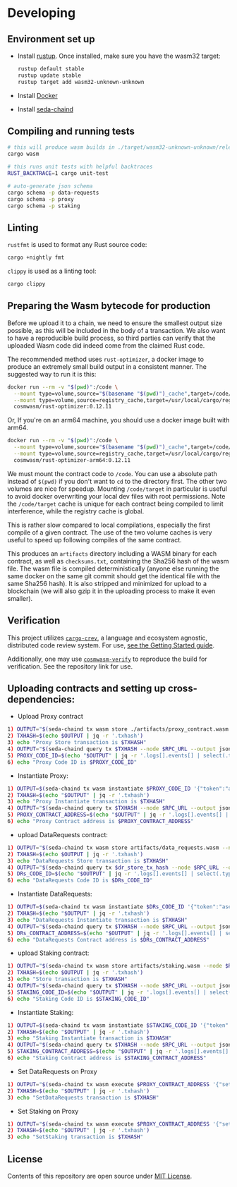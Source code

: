 # Developing


## Environment set up

- Install [rustup][1]. Once installed, make sure you have the wasm32 target:

  ```bash
  rustup default stable
  rustup update stable
  rustup target add wasm32-unknown-unknown
  ```

- Install [Docker][2]

- Install [seda-chaind][3]

## Compiling and running tests

```sh
# this will produce wasm builds in ./target/wasm32-unknown-unknown/release
cargo wasm

# this runs unit tests with helpful backtraces
RUST_BACKTRACE=1 cargo unit-test

# auto-generate json schema
cargo schema -p data-requests
cargo schema -p proxy
cargo schema -p staking
```

## Linting

`rustfmt` is used to format any Rust source code:

```bash
cargo +nightly fmt
```

`clippy` is used as a linting tool:

```bash
cargo clippy
```

## Preparing the Wasm bytecode for production

Before we upload it to a chain, we need to ensure the smallest output size possible,
as this will be included in the body of a transaction. We also want to have a
reproducible build process, so third parties can verify that the uploaded Wasm
code did indeed come from the claimed Rust code.

The recommended method uses `rust-optimizer`, a docker image to
produce an extremely small build output in a consistent manner. The suggested way
to run it is this:

```sh
docker run --rm -v "$(pwd)":/code \
  --mount type=volume,source="$(basename "$(pwd)")_cache",target=/code/target \
  --mount type=volume,source=registry_cache,target=/usr/local/cargo/registry \
  cosmwasm/rust-optimizer:0.12.11
```

Or, If you're on an arm64 machine, you should use a docker image built with arm64.
```sh
docker run --rm -v "$(pwd)":/code \
  --mount type=volume,source="$(basename "$(pwd)")_cache",target=/code/target \
  --mount type=volume,source=registry_cache,target=/usr/local/cargo/registry \
  cosmwasm/rust-optimizer-arm64:0.12.11
```

We must mount the contract code to `/code`. You can use a absolute path instead of `$(pwd)` if you don't want to `cd` to the directory first. The other two volumes are nice for speedup. Mounting `/code/target` in particular is useful to avoid docker overwriting your local dev files with root permissions. Note the `/code/target` cache is unique for each contract being compiled to limit interference, while the registry cache is global.

This is rather slow compared to local compilations, especially the first compile of a given contract. The use of the two volume caches is very useful to speed up following compiles of the same contract.

This produces an `artifacts` directory including a WASM binary for each contract, as well as `checksums.txt`, containing the Sha256 hash of the wasm file. The wasm file is compiled deterministically (anyone else running the same docker on the same git commit should get the identical file with the same Sha256 hash). It is also stripped and minimized for upload to a blockchain (we will also gzip it in the uploading process to make it even smaller).

## Verification

This project utilizes [`cargo-crev`](https://github.com/crev-dev/cargo-crev), a language and ecosystem agnostic, distributed code review system. For use, [see the Getting Started guide](https://github.com/crev-dev/cargo-crev/blob/master/cargo-crev/src/doc/getting_started.md).

Additionally, one may use [`cosmwasm-verify`](https://github.com/CosmWasm/cosmwasm-verify) to reproduce the build for verification. See the repository link for use.





## Uploading contracts and setting up cross-dependencies:

- Upload Proxy contract
```bash
1) OUTPUT="$(seda-chaind tx wasm store ./artifacts/proxy_contract.wasm --node $RPC_URL --from $DEV_ACCOUNT --gas-prices 0.1aseda --gas auto --gas-adjustment 1.3 -y --output json --chain-id seda-devnet)"
2) TXHASH=$(echo $OUTPUT | jq -r '.txhash')
3) echo "Proxy Store transaction is $TXHASH"
4) OUTPUT="$(seda-chaind query tx $TXHASH --node $RPC_URL --output json)"
5) PROXY_CODE_ID=$(echo "$OUTPUT" | jq -r '.logs[].events[] | select(.type=="store_code") | .attributes[] | select(.key=="code_id") | .value')
6) echo "Proxy Code ID is $PROXY_CODE_ID"
```


- Instantiate Proxy:
```bash
1) OUTPUT=$(seda-chaind tx wasm instantiate $PROXY_CODE_ID '{"token":"aseda"}' --no-admin --from $DEV_ACCOUNT --node $RPC_URL --label proxy$PROXY_CODE_ID --gas-prices 0.1aseda --gas auto --gas-adjustment 1.3 -y --output json --chain-id seda-devnet)
2) TXHASH=$(echo "$OUTPUT" | jq -r '.txhash')
3) echo "Proxy Instantiate transaction is $TXHASH"
4) OUTPUT="$(seda-chaind query tx $TXHASH --node $RPC_URL --output json)"
5) PROXY_CONTRACT_ADDRESS=$(echo "$OUTPUT" | jq -r '.logs[].events[] | select(.type=="instantiate") | .attributes[] | select(.key=="_contract_address") | .value')
6) echo "Proxy Contract address is $PROXY_CONTRACT_ADDRESS"
```

- upload DataRequests contract:
```bash
1) OUTPUT="$(seda-chaind tx wasm store artifacts/data_requests.wasm --node $RPC_URL --from $DEV_ACCOUNT --gas-prices 0.1aseda --gas auto --gas-adjustment 1.3 -y --output json --chain-id seda-devnet)"
2) TXHASH=$(echo $OUTPUT | jq -r '.txhash')
3) echo "DataRequests Store transaction is $TXHASH"
4) OUTPUT="$(seda-chaind query tx $dr_store_tx_hash --node $RPC_URL --output json)"
5) DRs_CODE_ID=$(echo "$OUTPUT" | jq -r '.logs[].events[] | select(.type=="store_code") | .attributes[] | select(.key=="code_id") | .value')
6) echo "DataRequests Code ID is $DRs_CODE_ID"
```

- Instantiate DataRequests:

```bash
1) OUTPUT=$(seda-chaind tx wasm instantiate $DRs_CODE_ID '{"token":"aseda", "proxy": "'$PROXY_CONTRACT_ADDRESS'" }' --no-admin --from $DEV_ACCOUNT --node $RPC_URL --label dr$DRs_CODE_ID --gas-prices 0.1aseda --gas auto --gas-adjustment 1.3 -y --output json --chain-id seda-devnet)
2) TXHASH=$(echo "$OUTPUT" | jq -r '.txhash')
3) echo "DataRequests Instantiate transaction is $TXHASH"
4) OUTPUT="$(seda-chaind query tx $TXHASH --node $RPC_URL --output json)"
5) DRs_CONTRACT_ADDRESS=$(echo "$OUTPUT" | jq -r '.logs[].events[] | select(.type=="instantiate") | .attributes[] | select(.key=="_contract_address") | .value')
6) echo "DataRequests Contract address is $DRs_CONTRACT_ADDRESS"
  ```

- upload Staking contract:
```bash
1) OUTPUT="$(seda-chaind tx wasm store artifacts/staking.wasm --node $RPC_URL --from $DEV_ACCOUNT --gas-prices 0.1aseda --gas auto --gas-adjustment 1.3 -y --output json --chain-id seda-devnet)"
2) TXHASH=$(echo $OUTPUT | jq -r '.txhash')
3) echo "Store transaction is $TXHASH"
4) OUTPUT="$(seda-chaind query tx $TXHASH --node $RPC_URL --output json)"
5) STAKING_CODE_ID=$(echo "$OUTPUT" | jq -r '.logs[].events[] | select(.type=="store_code") | .attributes[] | select(.key=="code_id") | .value')
6) echo "Staking Code ID is $STAKING_CODE_ID"
```


- Instantiate Staking:
```bash
1) OUTPUT=$(seda-chaind tx wasm instantiate $STAKING_CODE_ID '{"token":"aseda", "proxy":  "'$PROXY_CONTRACT_ADDRESS'" }' --no-admin --from $DEV_ACCOUNT --node $RPC_URL --label staking$staking_code_id --gas-prices 0.1aseda --gas auto --gas-adjustment 1.3 -y --output json --chain-id seda-devnet)
2) TXHASH=$(echo "$OUTPUT" | jq -r '.txhash')
3) echo "Staking Instantiate transaction is $TXHASH"
4) OUTPUT="$(seda-chaind query tx $TXHASH --node $RPC_URL --output json)"
5) STAKING_CONTRACT_ADDRESS=$(echo "$OUTPUT" | jq -r '.logs[].events[] | select(.type=="instantiate") | .attributes[] | select(.key=="_contract_address") | .value')
6) echo "Staking Contract address is $STAKING_CONTRACT_ADDRESS"
```

- Set DataRequests on Proxy
```bash
1) OUTPUT="$(seda-chaind tx wasm execute $PROXY_CONTRACT_ADDRESS '{"set_data_requests":{"contract": "'$DRs_CONTRACT_ADDRESS'" }}' --from $DEV_ACCOUNT --node $RPC_URL --gas-prices 0.1aseda --gas auto --gas-adjustment 1.3 -y --output json --chain-id seda-devnet)"
2) TXHASH=$(echo "$OUTPUT" | jq -r '.txhash')
3) echo "SetDataRequests transaction is $TXHASH"
```
- Set Staking on Proxy
```bash
1) OUTPUT="$(seda-chaind tx wasm execute $PROXY_CONTRACT_ADDRESS '{"set_staking":{"contract": "'$STAKING_CONTRACT_ADDRESS'" }}' --from $DEV_ACCOUNT --node $RPC_URL --gas-prices 0.1aseda --gas auto --gas-adjustment 1.3 -y --output json --chain-id seda-devnet)"
2) TXHASH=$(echo "$OUTPUT" | jq -r '.txhash')
3) echo "SetStaking transaction is $TXHASH"
```


## License
Contents of this repository are open source under [MIT License](LICENSE).

[1]: https://rustup.rs/
[2]: https://docs.docker.com/get-docker/
[3]: https://github.com/sedaprotocol/seda-chain